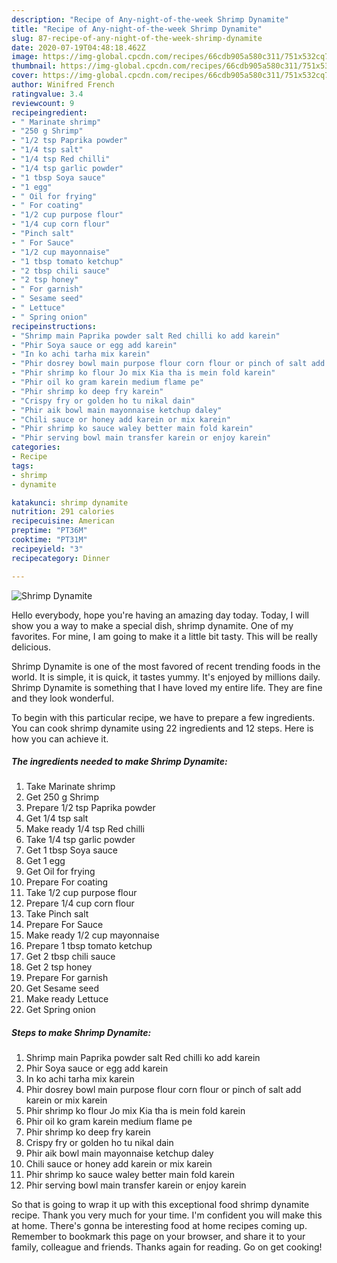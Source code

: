 ```yaml
---
description: "Recipe of Any-night-of-the-week Shrimp Dynamite"
title: "Recipe of Any-night-of-the-week Shrimp Dynamite"
slug: 87-recipe-of-any-night-of-the-week-shrimp-dynamite
date: 2020-07-19T04:48:18.462Z
image: https://img-global.cpcdn.com/recipes/66cdb905a580c311/751x532cq70/shrimp-dynamite-recipe-main-photo.jpg
thumbnail: https://img-global.cpcdn.com/recipes/66cdb905a580c311/751x532cq70/shrimp-dynamite-recipe-main-photo.jpg
cover: https://img-global.cpcdn.com/recipes/66cdb905a580c311/751x532cq70/shrimp-dynamite-recipe-main-photo.jpg
author: Winifred French
ratingvalue: 3.4
reviewcount: 9
recipeingredient:
- " Marinate shrimp"
- "250 g Shrimp"
- "1/2 tsp Paprika powder"
- "1/4 tsp salt"
- "1/4 tsp Red chilli"
- "1/4 tsp garlic powder"
- "1 tbsp Soya sauce"
- "1 egg"
- " Oil for frying"
- " For coating"
- "1/2 cup purpose flour"
- "1/4 cup corn flour"
- "Pinch salt"
- " For Sauce"
- "1/2 cup mayonnaise"
- "1 tbsp tomato ketchup"
- "2 tbsp chili sauce"
- "2 tsp honey"
- " For garnish"
- " Sesame seed"
- " Lettuce"
- " Spring onion"
recipeinstructions:
- "Shrimp main Paprika powder salt Red chilli ko add karein"
- "Phir Soya sauce or egg add karein"
- "In ko achi tarha mix karein"
- "Phir dosrey bowl main purpose flour corn flour or pinch of salt add karein or mix karein"
- "Phir shrimp ko flour Jo mix Kia tha is mein fold karein"
- "Phir oil ko gram karein medium flame pe"
- "Phir shrimp ko deep fry karein"
- "Crispy fry or golden ho tu nikal dain"
- "Phir aik bowl main mayonnaise ketchup daley"
- "Chili sauce or honey add karein or mix karein"
- "Phir shrimp ko sauce waley better main fold karein"
- "Phir serving bowl main transfer karein or enjoy karein"
categories:
- Recipe
tags:
- shrimp
- dynamite

katakunci: shrimp dynamite 
nutrition: 291 calories
recipecuisine: American
preptime: "PT36M"
cooktime: "PT31M"
recipeyield: "3"
recipecategory: Dinner

---
```



![Shrimp Dynamite](https://img-global.cpcdn.com/recipes/66cdb905a580c311/751x532cq70/shrimp-dynamite-recipe-main-photo.jpg)

Hello everybody, hope you're having an amazing day today. Today, I will show you a way to make a special dish, shrimp dynamite. One of my favorites. For mine, I am going to make it a little bit tasty. This will be really delicious.



Shrimp Dynamite is one of the most favored of recent trending foods in the world. It is simple, it is quick, it tastes yummy. It's enjoyed by millions daily. Shrimp Dynamite is something that I have loved my entire life. They are fine and they look wonderful.


To begin with this particular recipe, we have to prepare a few ingredients. You can cook shrimp dynamite using 22 ingredients and 12 steps. Here is how you can achieve it.

<!--inarticleads1-->

##### The ingredients needed to make Shrimp Dynamite:

1. Take  Marinate shrimp
1. Get 250 g Shrimp
1. Prepare 1/2 tsp Paprika powder
1. Get 1/4 tsp salt
1. Make ready 1/4 tsp Red chilli
1. Take 1/4 tsp garlic powder
1. Get 1 tbsp Soya sauce
1. Get 1 egg
1. Get  Oil for frying
1. Prepare  For coating
1. Take 1/2 cup purpose flour
1. Prepare 1/4 cup corn flour
1. Take Pinch salt
1. Prepare  For Sauce
1. Make ready 1/2 cup mayonnaise
1. Prepare 1 tbsp tomato ketchup
1. Get 2 tbsp chili sauce
1. Get 2 tsp honey
1. Prepare  For garnish
1. Get  Sesame seed
1. Make ready  Lettuce
1. Get  Spring onion




<!--inarticleads2-->

##### Steps to make Shrimp Dynamite:

1. Shrimp main Paprika powder salt Red chilli ko add karein
1. Phir Soya sauce or egg add karein
1. In ko achi tarha mix karein
1. Phir dosrey bowl main purpose flour corn flour or pinch of salt add karein or mix karein
1. Phir shrimp ko flour Jo mix Kia tha is mein fold karein
1. Phir oil ko gram karein medium flame pe
1. Phir shrimp ko deep fry karein
1. Crispy fry or golden ho tu nikal dain
1. Phir aik bowl main mayonnaise ketchup daley
1. Chili sauce or honey add karein or mix karein
1. Phir shrimp ko sauce waley better main fold karein
1. Phir serving bowl main transfer karein or enjoy karein




So that is going to wrap it up with this exceptional food shrimp dynamite recipe. Thank you very much for your time. I'm confident you will make this at home. There's gonna be interesting food at home recipes coming up. Remember to bookmark this page on your browser, and share it to your family, colleague and friends. Thanks again for reading. Go on get cooking!
